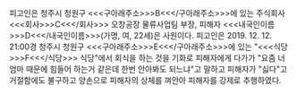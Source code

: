 피고인은 청주시 청원구 <<<구아래주소>>>B<<</구아래주소>>>에 있는 주식회사 <<<회사>>>C<<</회사>>> 오창공장 물류사업팀 부장, 피해자 <<<내국인이름>>>D<<</내국인이름>>>(가명, 여, 22세)은 사원이다.
피고인은 2019. 12. 12. 21:00경 청주시 청원구 <<<구아래주소>>>E<<</구아래주소>>>에 있는 "<<<식당>>>F<<</식당>>> 식당"에서 회식을 하는 것을 기화로 피해자에게 다가가 "요즘 너 엄마 때문에 힘들어 하는거 같은데 한번 안아봐도 되느냐"고 말하고 피해자가 "싫다"고 거절함에도 불구하고 양손으로 피해자의 상체를 껴안아 피해자를 강제로 추행하였다.